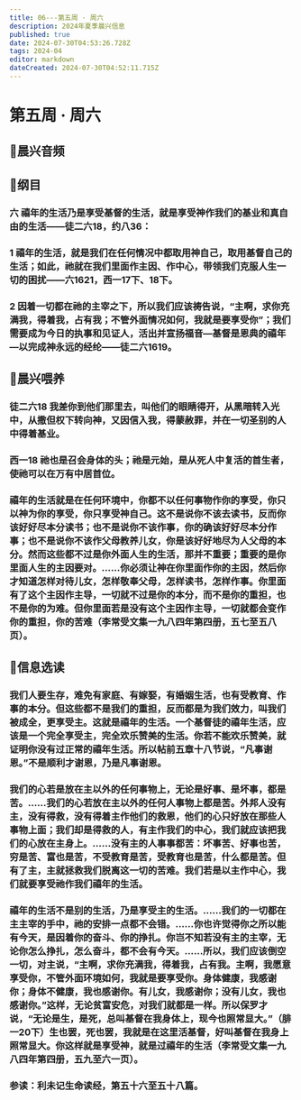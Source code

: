 ```yaml
---
title: 06---第五周 · 周六
description: 2024年夏季晨兴信息
published: true
date: 2024-07-30T04:53:26.728Z
tags: 2024-04
editor: markdown
dateCreated: 2024-07-30T04:52:11.715Z
---
```


# 第五周 · 周六
## 🎵晨兴音频
## 📖纲目

### 六    禧年的生活乃是享受基督的生活，就是享受神作我们的基业和真自由的生活——徒二六18，约八36：

### 1    禧年的生活，就是我们在任何情况中都取用神自己，取用基督自己的生活；如此，祂就在我们里面作主因、作中心，带领我们克服人生一切的困扰——六1621，西一17下、18下。

### 2    因着一切都在祂的主宰之下，所以我们应该祷告说，“主啊，求你充满我，得着我，占有我；不管外面情况如何，我就是要享受你”；我们需要成为今日的执事和见证人，活出并宣扬福音—基督是恩典的禧年—以完成神永远的经纶——徒二六1619。

## 📖晨兴喂养

### 徒二六18    我差你到他们那里去，叫他们的眼睛得开，从黑暗转入光中，从撒但权下转向神，又因信入我，得蒙赦罪，并在一切圣别的人中得着基业。

### 西一18    祂也是召会身体的头；祂是元始，是从死人中复活的首生者，使祂可以在万有中居首位。

### 禧年的生活就是在任何环境中，你都不以任何事物作你的享受，你只以神为你的享受，你只享受神自己。这不是说你不该去读书，反而你该好好尽本分读书；也不是说你不该作事，你的确该好好尽本分作事；也不是说你不该作父母教养儿女，你是该好好地尽为人父母的本分。然而这些都不过是你外面人生的生活，那并不重要；重要的是你里面人生的主因要对。……你必须让神在你里面作你的主因，然后你才知道怎样对待儿女，怎样敬奉父母，怎样读书，怎样作事。你里面有了这个主因作主导，一切就不过是你的本分，而不是你的重担，也不是你的为难。但你里面若是没有这个主因作主导，一切就都会变作你的重担，你的苦难（李常受文集一九八四年第四册，五七至五八页）。

## 📖信息选读

### 我们人要生存，难免有家庭、有嫁娶，有婚姻生活，也有受教育、作事的本分。但这些都不是我们的重担，反而都是为我们效力，叫我们被成全，更享受主。这就是禧年的生活。一个基督徒的禧年生活，应该是一个完全享受主，完全欢乐赞美的生活。你若不能欢乐赞美，就证明你没有过正常的禧年生活。所以帖前五章十八节说，“凡事谢恩。”不是顺利才谢恩，乃是凡事谢恩。

### 我们的心若是放在主以外的任何事物上，无论是好事、是坏事，都是苦。……我们的心若放在主以外的任何人事物上都是苦。外邦人没有主，没有得救，没有得着主作他们的救恩，他们的心只好放在那些人事物上面；我们却是得救的人，有主作我们的中心，我们就应该把我们的心放在主身上。……没有主的人事事都苦：坏事苦、好事也苦，穷是苦、富也是苦，不受教育是苦，受教育也是苦，什么都是苦。但有了主，主就拯救我们脱离这一切的苦难。我们若是以主作中心，我们就要享受祂作我们禧年的生活。

### 禧年的生活不是别的生活，乃是享受主的生活。……我们的一切都在主主宰的手中，祂的安排一点都不会错。……你也许觉得你之所以能有今天，是因着你的奋斗、你的挣扎。你岂不知若没有主的主宰，无论你怎么挣扎，怎么奋斗，都不会有今天。……所以，我们应该倒空一切，对主说，“主啊，求你充满我，得着我，占有我。主啊，我愿意享受你，不管外面环境如何，我就是要享受你。身体健康，我感谢你；身体不健康，我也感谢你。有儿女，我感谢你；没有儿女，我也感谢你。”这样，无论贫富安危，对我们就都是一样。所以保罗才说，“无论是生，是死，总叫基督在我身体上，现今也照常显大。”（腓一20下）生也罢，死也罢，我就是在这里活基督，好叫基督在我身上照常显大。你这样就是享受神，就是过禧年的生活（李常受文集一九八四年第四册，五九至六一页）。

### 参读：利未记生命读经，第五十六至五十八篇。
<!-- Google tag (gtag.js) -->
<script async src="https://www.googletagmanager.com/gtag/js?id=G-1P8709Z16T"></script>
<script>
  window.dataLayer = window.dataLayer || [];
  function gtag(){dataLayer.push(arguments);}
  gtag('js', new Date());

  gtag('config', 'G-1P8709Z16T');
</script>
